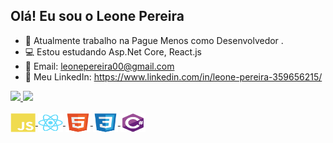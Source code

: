 ## Olá! Eu sou o Leone Pereira

- 🏦 Atualmente trabalho na Pague Menos como Desenvolvedor .
- 💻 Estou estudando Asp.Net Core, React.js
- 📧 Email: leonepereira00@gmail.com
- 💼 Meu LinkedIn: https://www.linkedin.com/in/leone-pereira-359656215/


<div align="LEFT">
  <a href="https://github.com/LeonePS">
  <img height="180em" src="https://github-readme-stats.vercel.app/api?username=LeonePS&show_icons=true&theme=dracula&include_all_commits=true&count_private=true"/>
  <img height="180em" src="https://github-readme-stats.vercel.app/api/top-langs/?username=LeonePS&layout=compact&langs_count=7&theme=dracula"/>
</div>
<div style="display: inline_block"><br>
  <img align="center" alt="Lucas-Js" height="30" width="40" src="https://raw.githubusercontent.com/devicons/devicon/master/icons/javascript/javascript-plain.svg">
  <img align="center" alt="Lucas-React" height="30" width="40" src="https://raw.githubusercontent.com/devicons/devicon/master/icons/react/react-original.svg">
  <img align="center" alt="Lucas-HTML" height="30" width="40" src="https://raw.githubusercontent.com/devicons/devicon/master/icons/html5/html5-original.svg">
  <img align="center" alt="Lucas-CSS" height="30" width="40" src="https://raw.githubusercontent.com/devicons/devicon/master/icons/css3/css3-original.svg">
  <img align="center" alt="Lucas-Csharp" height="30" width="40" src="https://raw.githubusercontent.com/devicons/devicon/master/icons/csharp/csharp-original.svg">
</div>

